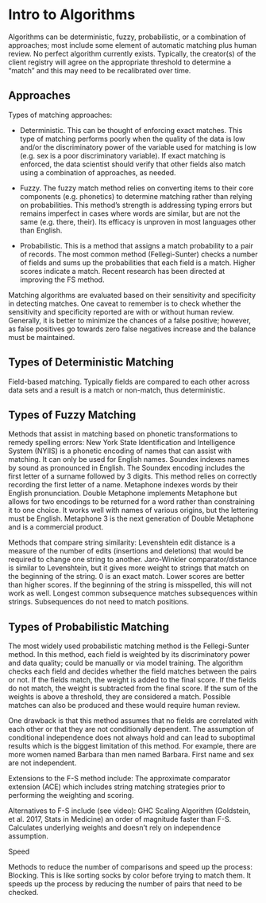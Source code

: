 # Intro to Algorithms

Algorithms can be deterministic, fuzzy, probabilistic, or a combination of approaches; most include some element of automatic matching plus human review. No perfect algorithm currently exists. Typically, the creator(s) of the client registry will agree on the appropriate threshold to determine a “match” and this may need to be recalibrated over time.

## Approaches

Types of matching approaches:

* Deterministic. This can be thought of enforcing exact matches. This type of matching performs poorly when the quality of the data is low and/or the discriminatory power of the variable used for matching is low (e.g. sex is a poor discriminatory variable). If exact matching is enforced, the data scientist should verify that other fields also match using a combination of approaches, as needed.

* Fuzzy. The fuzzy match method relies on converting items to their core components (e.g. phonetics) to determine matching rather than relying on probabilities. This method’s strength is addressing typing errors but remains imperfect in cases where words are similar, but are not the same (e.g. there, their). Its efficacy is unproven in most languages other than English.

* Probabilistic. This is a method that assigns a match probability to a pair of records. The most common method (Fellegi-Sunter) checks a number of fields and sums up the probabilities that each field is a match. Higher scores indicate a match. Recent research has been directed at improving the FS method.

Matching algorithms are evaluated based on their sensitivity and specificity in detecting matches. One caveat to remember is to check whether the sensitivity and specificity reported are with or without human review. Generally, it is better to minimize the chances of a false positive; however, as false positives go towards zero false negatives increase and the balance must be maintained.


## Types of Deterministic Matching

Field-based matching. Typically fields are compared to each other across data sets and a result is a match or non-match, thus deterministic.

## Types of Fuzzy Matching

Methods that assist in matching based on phonetic transformations to remedy spelling errors:
New York State Identification and Intelligence System (NYIIS) is a phonetic encoding of names that can assist with matching. It can only be used for English names.
Soundex indexes names by sound as pronounced in English. The Soundex encoding includes the first letter of a surname followed by 3 digits. This method relies on correctly recording the first letter of a name.
Metaphone indexes words by their English pronunciation.
Double Metaphone implements Metaphone but allows for two encodings to be returned for a word rather than constraining it to one choice. It works well with names of various origins, but the lettering must be English.
Metaphone 3 is the next generation of Double Metaphone and is a commercial product. 

Methods that compare string similarity:
Levenshtein edit distance is a measure of the number of edits (insertions and deletions) that would be required to change one string to another.
Jaro-Winkler comparator/distance is similar to Levenshtein, but it gives more weight to strings that match on the beginning of the string. 0 is an exact match. Lower scores are better than higher scores. If the beginning of the string is misspelled, this will not work as well.
Longest common subsequence matches subsequences within strings. Subsequences do not need to match positions.

## Types of Probabilistic Matching

The most widely used probabilistic matching method is the Fellegi-Sunter method. In this method, each field is weighted by its discriminatory power and data quality; could be manually or via model training. The algorithm checks each field and decides whether the field matches between the pairs or not. If the fields match, the weight is added to the final score. If the fields do not match, the weight is subtracted from the final score. If the sum of the weights is above a threshold, they are considered a match. Possible matches can also be produced and these would require human review.

One drawback is that this method assumes that no fields are correlated with each other or that they are not conditionally dependent. The assumption of conditional independence does not always hold and can lead to suboptimal results which is the biggest limitation of this method. For example, there are more women named Barbara than men named Barbara. First name and sex are not independent. 

Extensions to the F-S method include: 
The approximate comparator extension (ACE) which includes string matching strategies prior to performing the weighting and scoring.

Alternatives to F-S include (see video):
GHC Scaling Algorithm (Goldstein, et al. 2017, Stats in Medicine) an order of magnitude faster than F-S. Calculates underlying weights and doesn’t rely on independence assumption.

Speed

Methods to reduce the number of comparisons and speed up the process:
Blocking. This is like sorting socks by color before trying to match them. It speeds up the process by reducing the number of pairs that need to be checked.

